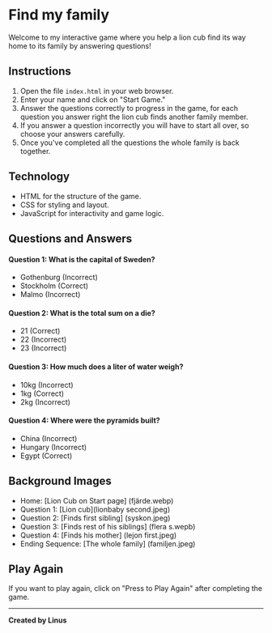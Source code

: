 # Find my family

Welcome to my interactive game where you help a lion cub find its way home to its family by answering questions!

## Instructions

1. Open the file `index.html` in your web browser.
2. Enter your name and click on "Start Game."
3. Answer the questions correctly to progress in the game, for each question you answer right the lion cub finds another family member.
4. If you answer a question incorrectly you will have to start all over, so choose your answers carefully.
5. Once you've completed all the questions the whole family is back together.

## Technology

- HTML for the structure of the game.
- CSS for styling and layout.
- JavaScript for interactivity and game logic.

## Questions and Answers

#### Question 1: What is the capital of Sweden?

- Gothenburg (Incorrect)
- Stockholm (Correct)
- Malmo (Incorrect)

#### Question 2: What is the total sum on a die?

- 21 (Correct)
- 22 (Incorrect)
- 23 (Incorrect)

#### Question 3: How much does a liter of water weigh?

- 10kg (Incorrect)
- 1kg (Correct)
- 2kg (Incorrect)

#### Question 4: Where were the pyramids built?

- China (Incorrect)
- Hungary (Incorrect)
- Egypt (Correct)

## Background Images

- Home: [Lion Cub on Start page] (fjärde.webp)
- Question 1: [Lion cub](lionbaby second.jpeg)
- Question 2: [Finds first sibling] (syskon.jpeg)
- Question 3: [Finds rest of his siblings] (flera s.wepb)
- Question 4: [Finds his mother] (lejon first.jpeg)
- Ending Sequence: [The whole family] (familjen.jpeg)

## Play Again

If you want to play again, click on "Press to Play Again" after completing the game.

---

**Created by Linus**
